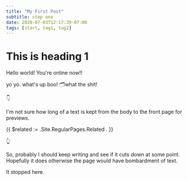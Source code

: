 ```yaml
---
title: "My First Post"
subtitle: step one
date: 2020-07-03T12:17:39-07:00
tags: [start, tag1, tag2]
---
```


# This is heading 1

Hello world! You're online now!!

yo yo. what's up boo! :card_index_dividers:what the shit!

👇

I'm not sure how long of a text is kept from the body to the front page for previews.

{{ $related := .Site.RegularPages.Related . }}

👆

So, probably I should keep writing and see if it cuts down at some point. Hopefully it does otherwise the page would have bombardment of text.

It stopped here.